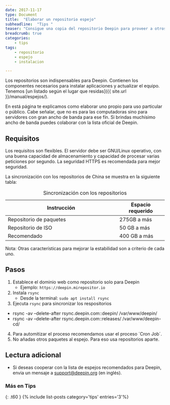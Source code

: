 ```yaml
---
date: 2017-11-17
type: Document
title:  "Elaborar un repositorio espejo"
subheadline:  "Tips "
teaser: "Consigue una copia del repositorio Deepin para proveer a otros usuarios"
breadcrumb: true
categories:
    - tips
tags:
    - repositorio
    - espejo
    - instalacion

---
```

Los repositorios son indispensables para Deepin. Contienen los componentes necesarios para instalar aplicaciones y actualizar el equipo. Tenemos [un listado según el lugar que residas]({{ site.url }}/manual/espejos/).

En está página te explicamos como elaborar uno propio para uso particular o público. Cabe señalar, que no es para las computadoras sino para servidores con gran ancho de banda para ese fín. Si brindas muchísimo ancho de banda puedes colaborar con la lista oficial de Deepin.

## Requisitos
Los requisitos son flexibles. El servidor debe ser GNU/Linux operativo, con una buena capacidad de almacenamiento y capacidad de procesar varias peticiones por segundo. La seguridad HTTPS es recomendada para mejor seguridad.

La sincronización con los repositorios de China se muestra en la siguiente tabla:

<table>
  <caption>Sincronización con los repositorios</caption>
  <colgroup>
    <col span="1" style="width: 70%;">
    <col span="1" style="width: 30%;">
      </colgroup>
  <thead>
    <tr>
      <th>Instrucción</th>
      <th>Espacio requerido</th>
    </tr>
  </thead>
  <tbody>
    <tr>
      <td>Repositorio de paquetes</td>
      <td>275GB a más</td>
    </tr>
    <tr>
      <td>Repositorio de ISO</td>
      <td>50 GB a más</td>
    </tr>
    <tr>
      <td>Recomendado</td>
      <td>400 GB a más</td>
    </tr>
  </tbody>
</table>

Nota: Otras características para mejorar la estabilidad son a criterio de cada uno.

## Pasos
1. Establece el dominio web como repositorio solo para Deepin
   - Ejemplo: `https://deepin.mirepositor.io`
2. Instala `rsync`
   - Desde la terminal: `sudo apt install rsync`
3. Ejecuta `rsync` para sincronizar los respositorios
  - rsync -av –delete-after rsync.deepin.com::deepin/ /var/www/deepin/
  - rsync -av –delete-after rsync.deepin.com::releases/ /var/www/deepin-cd/
4. Para automitizar el proceso recomendamos usar el proceso ´Cron Job´.
5. No añadas otros paquetes al espejo. Para eso usa repositorios aparte.

## Lectura adicional
* Si deseas cooperar con la lista de espejos recomendados para Deepin, envia un mensaje a support@deepin.org (en inglés).

### Más en Tips
{: .t60 }
{% include list-posts category='tips' entries='3'%}
